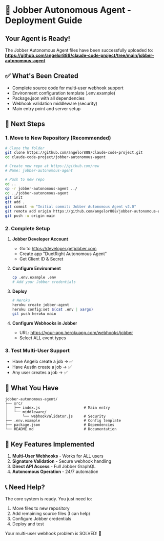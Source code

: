 # 🚀 Jobber Autonomous Agent - Deployment Guide

## Your Agent is Ready!

The Jobber Autonomous Agent files have been successfully uploaded to:
**https://github.com/angelor888/claude-code-project/tree/main/jobber-autonomous-agent**

## ✅ What's Been Created

- Complete source code for multi-user webhook support
- Environment configuration template (.env.example)
- Package.json with all dependencies
- Webhook validation middleware (security)
- Main entry point and server setup

## 🎯 Next Steps

### 1. Move to New Repository (Recommended)

```bash
# Clone the folder
git clone https://github.com/angelor888/claude-code-project.git
cd claude-code-project/jobber-autonomous-agent

# Create new repo at https://github.com/new
# Name: jobber-autonomous-agent

# Push to new repo
cd ..
cp -r jobber-autonomous-agent ../
cd ../jobber-autonomous-agent
git init
git add .
git commit -m "Initial commit: Jobber Autonomous Agent v2.0"
git remote add origin https://github.com/angelor888/jobber-autonomous-agent.git
git push -u origin main
```

### 2. Complete Setup

1. **Jobber Developer Account**
   - Go to https://developer.getjobber.com
   - Create app "DuetRight Autonomous Agent"
   - Get Client ID & Secret

2. **Configure Environment**
   ```bash
   cp .env.example .env
   # Add your Jobber credentials
   ```

3. **Deploy**
   ```bash
   # Heroku
   heroku create jobber-agent
   heroku config:set $(cat .env | xargs)
   git push heroku main
   ```

4. **Configure Webhooks in Jobber**
   - URL: https://your-app.herokuapp.com/webhooks/jobber
   - Select ALL event types

### 3. Test Multi-User Support

- Have Angelo create a job → ✅
- Have Austin create a job → ✅  
- Any user creates a job → ✅

## 📁 What You Have

```
jobber-autonomous-agent/
├── src/
│   ├── index.js                    # Main entry
│   └── middleware/
│       └── webhookValidator.js     # Security
├── .env.example                    # Config template
├── package.json                    # Dependencies
└── README.md                       # Documentation
```

## 🔑 Key Features Implemented

1. **Multi-User Webhooks** - Works for ALL users
2. **Signature Validation** - Secure webhook handling
3. **Direct API Access** - Full Jobber GraphQL
4. **Autonomous Operation** - 24/7 automation

## 📞 Need Help?

The core system is ready. You just need to:
1. Move files to new repository
2. Add remaining source files (I can help)
3. Configure Jobber credentials
4. Deploy and test

Your multi-user webhook problem is SOLVED! 🎉
